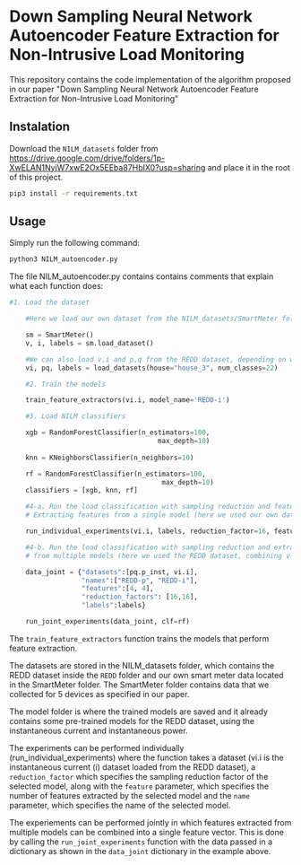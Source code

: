 # Down Sampling Neural Network Autoencoder Feature Extraction for Non-Intrusive Load Monitoring

This repository contains the code implementation of the algorithm proposed in our paper "Down Sampling Neural Network Autoencoder Feature Extraction for Non-Intrusive Load Monitoring"

## Instalation

Download the ```NILM_datasets``` folder from https://drive.google.com/drive/folders/1p-XwELAN1NyjW7xwE2Ox5EEba87HbIX0?usp=sharing and place it in the root of this project.

```bash
pip3 install -r requirements.txt
```

## Usage

Simply run the following command:

```bash
python3 NILM_autoencoder.py
```

The file NILM_autoencoder.py contains contains comments that explain what each function does:

```python
#1. Load the dataset

    #Here we load our own dataset from the NILM_datasets/SmartMeter folder

    sm = SmartMeter()
    v, i, labels = sm.load_dataset()

    #We can also load v,i and p,q from the REDD dataset, depending on what data we want to use
    vi, pq, labels = load_datasets(house="house_3", num_classes=22)

    #2. Train the models

    train_feature_extractors(vi.i, model_name='REDD-i')

    #3. Load NILM classifiers

    xgb = RandomForestClassifier(n_estimators=100,
                                     max_depth=10)
     
    knn = KNeighborsClassifier(n_neighbors=10)

    rf = RandomForestClassifier(n_estimators=100,
                                      max_depth=10)
    classifiers = [xgb, knn, rf]

    #4-a. Run the load classification with sampling reduction and feature extraction
    # Extracting features from a single model (here we used our own data)

    run_individual_experiments(vi.i, labels, reduction_factor=16, feature=4, name='REDD-i', clf=rf)

    #4-b. Run the load classification with sampling reduction and extract features
    # from multiple models (here we used the REDD dataset, combining v-i and p-q features.

    data_joint = {"datasets":[pq.p_inst, vi.i],
                  "names":["REDD-p", "REDD-i"],
                  "features":[4, 4],
                  "reduction_factors": [16,16],
                  "labels":labels}

    run_joint_experiments(data_joint, clf=rf)
```

The ```train_feature_extractors``` function trains the models that perform feature extraction.

The datasets are stored in the NILM_datasets folder, which contains the REDD dataset inside the ```REDD``` folder and our own smart meter data located in the SmartMeter folder. The SmartMeter folder contains data that we collected for 5 devices as specified in our paper.

The model folder is where the trained models are saved and it already contains some pre-trained models for the REDD dataset, using the instantaneous current and instantaneous power.

The experiments can be performed individually (run_individual_experiments) where the function takes a dataset (vi.i is the instantaneous current (i) dataset loaded from the REDD dataset), a ```reduction_factor``` which specifies the sampling reduction factor of the selected model,  along with the ```feature``` parameter, which specifies the number of features extracted by the selected model and the ```name``` parameter, which specifies the name of the selected model.

The experiements can be performed jointly in which features extracted from multiple models can be combined into a single feature vector. This is done by calling the ```run_joint_experiments``` function with the data passed in a dictionary as shown in the ```data_joint``` dictionary in the example above.


